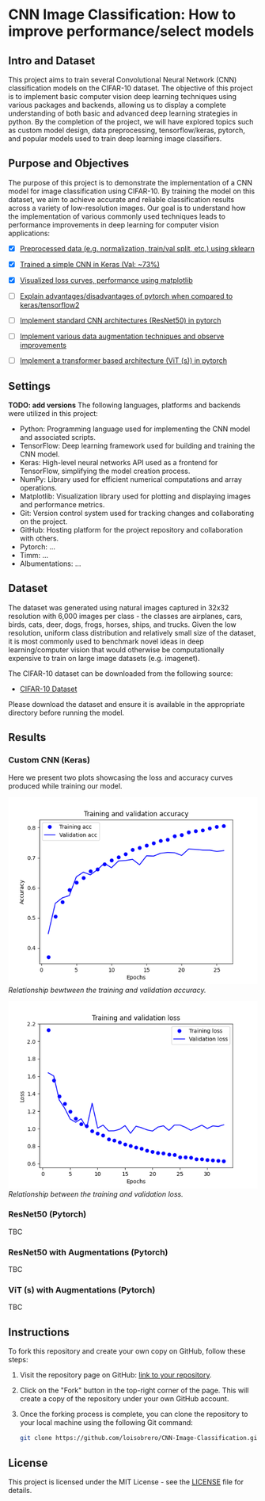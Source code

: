 # CNN Image Classification: How to improve performance/select models

## Intro and Dataset

This project aims to train several Convolutional Neural Network (CNN) classification models on the CIFAR-10 dataset. The objective of this project is to implement basic computer vision deep learning techniques using various packages and backends, allowing us to display a complete understanding of both basic and advanced deep learning strategies in python. By the completion of the project, we will have explored topics such as custom model design, data preprocessing, tensorflow/keras, pytorch, and popular models used to train deep learning image classifiers.

## Purpose and Objectives

The purpose of this project is to demonstrate the implementation of a CNN model for image classification using CIFAR-10. By training the model on this dataset, we aim to achieve accurate and reliable classification results across a variety of low-resolution images. Our goal is to understand how the implementation of various commonly used techniques leads to performance improvements in deep learning for computer vision applications:

- [x] [Preprocessed data (e.g. normalization, train/val split, etc.) using sklearn](utils/data.py)
- [x] [Trained a simple CNN in Keras (Val: ~73%)](utils/train.py)
- [x] [Visualized loss curves, performance using matplotlib](utils/visualization.py)
- [ ] [Explain advantages/disadvantages of pytorch when compared to keras/tensorflow2](README.md)
- [ ] [Implement standard CNN architectures (ResNet50) in pytorch](utils)
- [ ] [Implement various data augmentation techniques and observe improvements](utils)
- [ ] [Implement a transformer based architecture (ViT (s)) in pytorch](utils)


## Settings

**TODO: add versions**
The following languages, platforms and backends were utilized in this project:

- Python: Programming language used for implementing the CNN model and associated scripts.
- TensorFlow: Deep learning framework used for building and training the CNN model.
- Keras: High-level neural networks API used as a frontend for TensorFlow, simplifying the model creation process.
- NumPy: Library used for efficient numerical computations and array operations.
- Matplotlib: Visualization library used for plotting and displaying images and performance metrics.
- Git: Version control system used for tracking changes and collaborating on the project.
- GitHub: Hosting platform for the project repository and collaboration with others.
- Pytorch: ...
- Timm: ...
- Albumentations: ...

## Dataset

The dataset was generated using natural images captured in 32x32 resolution with 6,000 images per class - the classes are airplanes, cars, birds, cats, deer, dogs, frogs, horses, ships, and trucks. Given the low resolution, uniform class distribution and relatively small size of the dataset, it is most commonly used to benchmark novel ideas in deep learning/computer vision that would otherwise be computationally expensive to train on large image datasets (e.g. imagenet).

The CIFAR-10 dataset can be downloaded from the following source:

- [CIFAR-10 Dataset](https://www.cs.toronto.edu/~kriz/cifar.html)

Please download the dataset and ensure it is available in the appropriate directory before running the model.

## Results

### Custom CNN (Keras)

Here we present two plots showcasing the loss and accuracy curves produced while training our model.

![Accuracy Plot](screenshots/accuracy_plot.png)
*Relationship bewtween the training and validation accuracy.*

![History Plot](screenshots/history.png)
*Relationship between the training and validation loss.*

### ResNet50 (Pytorch)

TBC

### ResNet50 with Augmentations (Pytorch)

TBC

### ViT (s) with Augmentations (Pytorch)

TBC

## Instructions

To fork this repository and create your own copy on GitHub, follow these steps:

1. Visit the repository page on GitHub: [link to your repository](https://github.com/loisobrero/CNN-Image-Classification.git).

2. Click on the "Fork" button in the top-right corner of the page. This will create a copy of the repository under your own GitHub account.

3. Once the forking process is complete, you can clone the repository to your local machine using the following Git command:

   ```bash
   git clone https://github.com/loisobrero/CNN-Image-Classification.git


## License

This project is licensed under the MIT License - see the [LICENSE](LICENSE) file for details.
